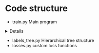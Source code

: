 # Code structure

- train.py Main program
<details>
Example run:

```
python3.6  train.py --prefix new_ --name test --dataset phutho --epoch 30 --early_stop 5 --batch_size 32 --worker 16 --loss adaptive --gpu 0 --wandb true --model resnet50
```

</details>

- labels_tree.py Hierarchical tree structure
- losses.py custom loss functions
